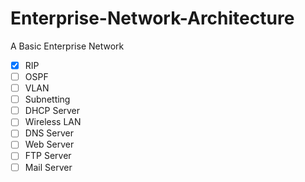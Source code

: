 # Enterprise-Network-Architecture
A Basic Enterprise Network

- [x] RIP
- [ ] OSPF
- [ ] VLAN
- [ ] Subnetting
- [ ] DHCP Server
- [ ] Wireless LAN
- [ ] DNS Server 
- [ ] Web Server
- [ ] FTP Server
- [ ] Mail Server
